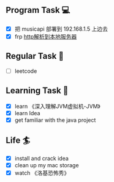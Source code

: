

## Program Task  💻
- [x] 把 musicapi 部署到 192.168.1.5 上边去
- [x] frp [http解析到本地服务器](https://www.cnblogs.com/sanduzxcvbnm/p/8509150.html)

## Regular Task  🤡
- [ ] leetcode

## Learning Task 🎯
- [x] learn 《深入理解JVM虚拟机-JVM》
- [x] learn Idea
- [x] get familiar with the java project

## Life 🏄
- [x] install and crack idea
- [x] clean up my mac storage
- [x] watch 《洛基恐怖秀》